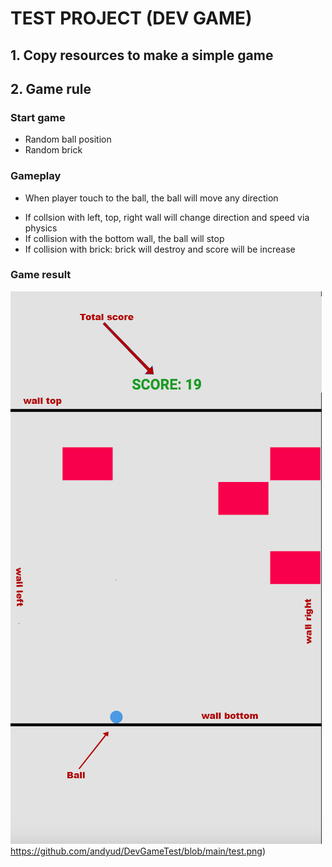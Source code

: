 # TEST PROJECT (DEV GAME)
## 1. Copy resources to make a simple game
## 2. Game rule
### Start game
- Random ball position
- Random brick
### Gameplay
- When player touch to the ball, the ball will move any direction
+ If collsion with left, top, right wall will change direction and speed via physics
+ If collision with the bottom wall, the ball will stop
+ If collision with brick: brick will destroy and score will be increase
### Game result

  
![Alt text](https://github.com/andyud/DevGameTest/blob/main/test.png)https://github.com/andyud/DevGameTest/blob/main/test.png)
